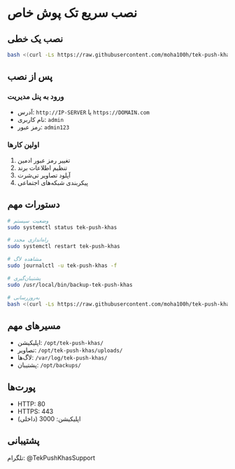 # نصب سریع تک پوش خاص

## نصب یک خطی

```bash
bash <(curl -Ls https://raw.githubusercontent.com/moha100h/tek-push-khas-install/main/install.sh)
```

## پس از نصب

### ورود به پنل مدیریت
- آدرس: `http://IP-SERVER` یا `https://DOMAIN.com`
- نام کاربری: `admin`
- رمز عبور: `admin123`

### اولین کارها
1. تغییر رمز عبور ادمین
2. تنظیم اطلاعات برند
3. آپلود تصاویر تی‌شرت
4. پیکربندی شبکه‌های اجتماعی

## دستورات مهم

```bash
# وضعیت سیستم
sudo systemctl status tek-push-khas

# راه‌اندازی مجدد
sudo systemctl restart tek-push-khas

# مشاهده لاگ
sudo journalctl -u tek-push-khas -f

# پشتیبان‌گیری
sudo /usr/local/bin/backup-tek-push-khas

# به‌روزرسانی
bash <(curl -Ls https://raw.githubusercontent.com/moha100h/tek-push-khas-install/main/update.sh)
```

## مسیرهای مهم

- اپلیکیشن: `/opt/tek-push-khas/`
- تصاویر: `/opt/tek-push-khas/uploads/`
- لاگ‌ها: `/var/log/tek-push-khas/`
- پشتیبان: `/opt/backups/`

## پورت‌ها

- HTTP: 80
- HTTPS: 443
- اپلیکیشن: 3000 (داخلی)

## پشتیبانی

تلگرام: @TekPushKhasSupport